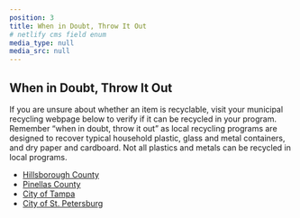 ```yaml
---
position: 3
title: When in Doubt, Throw It Out
# netlify cms field enum
media_type: null
media_src: null
---
```


## When in Doubt, Throw It Out

If you are unsure about whether an item is recyclable, visit your municipal recycling webpage below to verify if it can be recycled in your program. Remember “when in doubt, throw it out” as local recycling programs are designed to recover typical household plastic, glass and metal containers, and dry paper and cardboard. Not all plastics and metals can be recycled in local programs.

- <a href="http://www.hcflgov.net/residents/property-owners-and-renters/trash-and-recycling/what-can-i-recycle" target="_blank">Hillsborough County</a>
- <a href="http://www.pinellascounty.org/solidwaste/recycle.htm" target="_blank">Pinellas County</a>
- <a href="https://www.tampagov.net/solid-waste/programs/recycling-and-waste-reduction" target="_blank">City of Tampa</a>
- <a href="http://www.stpete.org/recycling" target="_blank">City of St. Petersburg</a>
